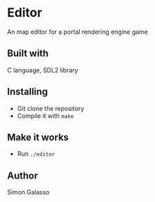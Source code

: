 # Editor
An map editor for a portal rendering engine game
## Built with
C language, SDL2 library
## Installing
- Git clone the repository
- Compile it with `make`
## Make it works
- Run `./editor`
## Author
Simon Galasso
